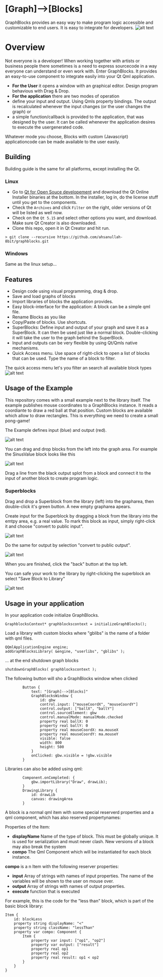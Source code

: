 # [Graph]-->[Blocks]
GraphBlocks provides an easy way to make program logic accessible and customizable to end users. It is easy to integrate for developers.
![alt text](https://github.com/dabulla/graphblocks/raw/master/doc/example_overview.png "Overview")

# Overview
Not everyone is a developer! When working together with artists or business people there sometimes is a need
to express sourcecode in a way everyone can understand or even work with. Enter GraphBlocks. It provides an easy-to-use
component to integrate easily into your Qt Qml application.
* **For the User** it opens a window with an graphical editor. Design program behavious with Drag & Drop.
* **For the application** there are two modes of operation
 * define your input and output. Using Qmls property bindings. The output is recalculated whenever the input changes (or the user changes the graph) or
 * a simple function/callback is provided to the application, that was designed by the user. It can be called whenever the application desires to execute the usergenerated code.
 
 Whatever mode you choose, Blocks with custom (Javascript) applicationcode can be made available to the user easily.
 
## Building
Building guide is the same for all platforms, except installing the Qt.
### Linux
* Go to [Qt for Open Souce developement](https://www.qt.io/download-open-source) and download the Qt Online Installer binaries at the bottom. In the installer, log in, do the license stuff until you get to the components.
* Check the `Archives` and click `Filter` on the right, older versions of Qt will be listed as well now.
* Check on the `Qt 5.15` and select other options you want, and download. Make sure Qt Creator is also downloaded.
* Clone this repo, open it in Qt Creator and hit run.
```
> git clone --recursive https://github.com/ahsanullah-8bit/graphblocks.git
```

### Windows
Same as the linux setup...

## Features
* Design code using visual programming, drag & drop.
* Save and load graphs of blocks
* Import libraries of blocks the application provides.
* Easy block-interface for the application: A block can be a simple qml file.
* Rename Blocks as you like
* Copy/Paste of blocks. Use shortcuts.
* SuperBlocks: Define input and output of your graph and save it as a SuperBlock. It can then be used just like a normal block.
 Double-clicking it will take the user to the graph behind the SuperBlock.
* Input and outputs can be very flexible by using Qt/Qmls native mechanisms.
* Quick Access menu. Use space of right-click to open a list of blocks that can be used. Type the name of a block to filter.

The quick access menu let's you filter an search all available block types
![alt text](https://github.com/dabulla/graphblocks/raw/master/doc/example2.png "Quick Access menu")

## Usage of the Example

This repository comes with a small example next to the library itself. The example publishes mouse coordinates
to a GraphBlocks instance. It reads a coordiante to draw a red ball at that position.
Custom blocks are available which allow to draw rectangles. This is everything we need to create a small pong-game!

The Example defines input (blue) and output (red).

![alt text](https://github.com/dabulla/graphblocks/raw/master/doc/example5.png "blank sample application")

You can drag and drop blocks from the left into the graph area. For example the SinusValue block looks like this

![alt text](https://github.com/dabulla/graphblocks/raw/master/doc/example3.png "blank sample application")

Drag a line from the black output splot from a block and connect it to the input of another block to create program logic.

### Superblocks

Drag and drop a Superblock from the library (left) into the grapharea, then double-click it's green button. A new empty grapharea apears.

Create input for the Superblock by dragging a block from the library into the emtpy area, e.g. a real value. To mark this block as input, simply right-click it and choose "convert to public input".

![alt text](https://github.com/dabulla/graphblocks/raw/master/doc/example_input.png "Superblock input")

Do the same for output by selection "convert to public output".

![alt text](https://github.com/dabulla/graphblocks/raw/master/doc/example_output.png "Superblock output")

When you are finished, click the "back" button at the top left.

You can safe your work to the library by right-clicking the superblock an select "Save Block to Library"

![alt text](https://github.com/dabulla/graphblocks/raw/master/doc/example_superblock_save.png "Super Blocks")


## Usage in your application

In your application code initialize GraphBlocks.

    GraphblocksContext* graphblockscontext = initializeGraphBlocks();

Load a library with custom blocks where "gblibs" is the name of a folder with qml files.

    QQmlApplicationEngine engine;
    addGraphBlocksLibrary( &engine, "userlibs", "gblibs" );

... at the end shutdown graph blocks

    shutdownGraphBlocks( graphblockscontext );

The following button will sho a GraphBlocks window when clicked

            Button {
                text: "[Graph]-->[Blocks]"
                GraphBlocksWindow {
                    id: gbw
                    control.input: ["mouseCoordX", "mouseCoordY"]
                    control.output: ["ballX", "ballY"]
                    control.sourceElement: gbw
                    control.manualMode: manualMode.checked
                    property real ballX: 0
                    property real ballY: 0
                    property real mouseCoordX: ma.mouseX
                    property real mouseCoordY: ma.mouseY
                    visible: false
                    width: 800
                    height: 500
                }
                onClicked: gbw.visible = !gbw.visible
            }

Libraries can also be added using qml:

            Component.onCompleted: {
                gbw.importLibrary("Draw", drawLib);
            }
            DrawingLibrary {
                id: drawLib
                canvas: drawingArea
            }
            
A block is a normal qml item with some special reserverd properties and a qml component, which has also reserved propertynames:

Properties of the Item:
* **displayName** Name of the type of block. This must be globally unique.
 It is used for serialization and must never clash. New versions of a block may also break the system
* **compo** The Qml Component which will be instantiated for each block instance.

**compo** is a n Item with the following reserver properties:
* **input** Array of strings with names of input properties. The name of the variables will be shown to the user on mouse over.
* **output** Array of strings with names of output properties.
* **execute** function that is executed 

For example, this is the code for the "less than" block, which is part of the basic block library:

    Item {
        id: blockLess
        property string displayName: "<"
        property string className: "lessThan"
        property var compo: Component {
            Item {
                property var input: ["op1", "op2"]
                property var output: ["result"]
                property real op1
                property real op2
                property real result: op1 < op2
            }
        }
    }


